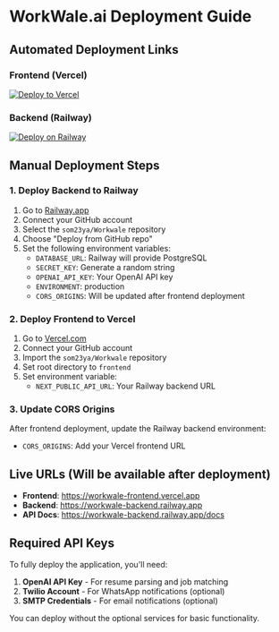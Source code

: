 # WorkWale.ai Deployment Guide

## Automated Deployment Links

### Frontend (Vercel)
[![Deploy to Vercel](https://vercel.com/button)](https://vercel.com/new/clone?repository-url=https%3A%2F%2Fgithub.com%2Fsom23ya%2FWorkwale&project-name=workwale-frontend&repository-name=workwale-frontend&root-directory=frontend&env=NEXT_PUBLIC_API_URL&envDescription=Backend%20API%20URL&envLink=https%3A%2F%2Fgithub.com%2Fsom23ya%2FWorkwale%23environment-variables)

### Backend (Railway)
[![Deploy on Railway](https://railway.app/button.svg)](https://railway.app/template/JTmPKP?referralCode=workwale)

## Manual Deployment Steps

### 1. Deploy Backend to Railway

1. Go to [Railway.app](https://railway.app)
2. Connect your GitHub account
3. Select the `som23ya/Workwale` repository
4. Choose "Deploy from GitHub repo"
5. Set the following environment variables:
   - `DATABASE_URL`: Railway will provide PostgreSQL
   - `SECRET_KEY`: Generate a random string
   - `OPENAI_API_KEY`: Your OpenAI API key
   - `ENVIRONMENT`: production
   - `CORS_ORIGINS`: Will be updated after frontend deployment

### 2. Deploy Frontend to Vercel

1. Go to [Vercel.com](https://vercel.com)
2. Connect your GitHub account
3. Import the `som23ya/Workwale` repository
4. Set root directory to `frontend`
5. Set environment variable:
   - `NEXT_PUBLIC_API_URL`: Your Railway backend URL

### 3. Update CORS Origins

After frontend deployment, update the Railway backend environment:
- `CORS_ORIGINS`: Add your Vercel frontend URL

## Live URLs (Will be available after deployment)

- **Frontend**: https://workwale-frontend.vercel.app
- **Backend**: https://workwale-backend.railway.app
- **API Docs**: https://workwale-backend.railway.app/docs

## Required API Keys

To fully deploy the application, you'll need:

1. **OpenAI API Key** - For resume parsing and job matching
2. **Twilio Account** - For WhatsApp notifications (optional)
3. **SMTP Credentials** - For email notifications (optional)

You can deploy without the optional services for basic functionality.